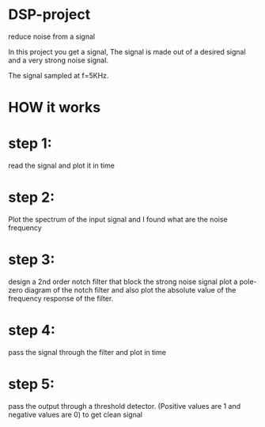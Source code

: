 # DSP-project
reduce noise from a signal

In this project you get a signal, The signal is made out of a 
desired signal and a very strong noise signal.

The signal sampled at f=5KHz.
  
# HOW it works
# step 1:
read the signal and plot it in time
# step 2:
Plot the spectrum of the input signal and I found what are the noise frequency
# step 3: 
design a 2nd order notch filter that block the strong noise signal
plot a pole-zero diagram of the notch filter and also plot the absolute value of the frequency response of the filter.
# step 4:
pass the signal through the filter and plot in time
# step 5: 
pass the output through a threshold detector. (Positive values are 1 and negative values are 0)
to get clean signal
